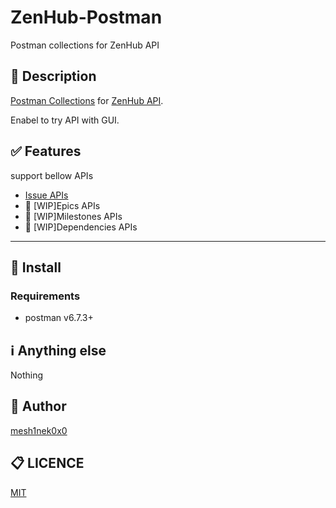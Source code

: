 # ZenHub-Postman

Postman collections for ZenHub API

## :pushpin: Description

[Postman Collections](https://learning.getpostman.com/docs/postman/collections/intro_to_collections/) for [ZenHub API](https://github.com/ZenHubIO/API).

Enabel to try API with GUI.

## :white_check_mark: Features

support bellow APIs

- [Issue APIs](https://github.com/ZenHubIO/API#issues)
- :construction: [WIP]Epics APIs
- :construction: [WIP]Milestones APIs
- :construction: [WIP]Dependencies APIs

---

## :floppy_disk: Install

### Requirements

- postman v6.7.3+

## :information_source: Anything else

Nothing

## :pencil: Author

[mesh1nek0x0](https://github.com/mesh1neko)

## :clipboard: LICENCE

[MIT](https://github.com/mesh1nek0x0/zenhub-postman/blob/master/LICENSE)

